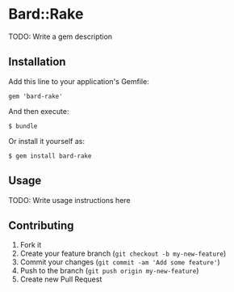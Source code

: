 # Bard::Rake

TODO: Write a gem description

## Installation

Add this line to your application's Gemfile:

    gem 'bard-rake'

And then execute:

    $ bundle

Or install it yourself as:

    $ gem install bard-rake

## Usage

TODO: Write usage instructions here

## Contributing

1. Fork it
2. Create your feature branch (`git checkout -b my-new-feature`)
3. Commit your changes (`git commit -am 'Add some feature'`)
4. Push to the branch (`git push origin my-new-feature`)
5. Create new Pull Request
